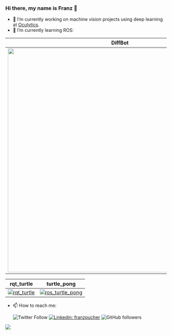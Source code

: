 ### Hi there, my name is Franz 👋

- 🔭 I’m currently working on machine vision projects using deep learning at [Oculytics](https://oculytics.com/).
- 🌱 I’m currently learning ROS:

| DiffBot | Gazebo Simulation | RViz |
|:-------:|:-----------------:|:----:|
|  [<img src="https://raw.githubusercontent.com/fjp/fjp.github.io/master/assets/collections/diffbot/assembly/board-plate/03-board-plate-front-left.jpg" width="700">](https://fjp.at/projects/diffbot/) | [<img src="https://github.com/fjp/diffbot/blob/master/docs/resources/gazebo/diffbot.png" width="700">](https://fjp.at/projects/diffbot/) | [<img src="https://github.com/fjp/diffbot/blob/master/docs/resources/rviz_diffbot_meshes.png?raw=true" width="700">](https://fjp.at/projects/diffbot/) |

| rqt_turtle                          | turtle_pong                          | 
|:-----------------------------------:|:------------------------------------:|
| [![rqt_turtle](https://raw.githubusercontent.com/fjp/rqt-turtle/master/docs/rqt_turtle.gif)](https://github.com/fjp/rqt-turtle)  | [![ros_turtle_pong](https://raw.githubusercontent.com/fjp/ros-turtle-pong/master/docs/turtle_pong.gif)](https://github.com/fjp/ros-turtle-pong) |


- 📫 How to reach me: 

  ![Twitter Follow](https://img.shields.io/twitter/follow/franzpucher?label=Follow)
  [![Linkedin: franzpucher](https://img.shields.io/badge/-franzpucher-blue?style=flat-square&logo=Linkedin&logoColor=white&link=https://www.linkedin.com/in/franzpucher/)](https://www.linkedin.com/in/franzpucher/)
  ![GitHub followers](https://img.shields.io/github/followers/fjp?label=Follow&style=social)
  
![](https://visitor-badge.glitch.me/badge?page_id=fjp.fjp)

<!--
**fjp/fjp** is a ✨ _special_ ✨ repository because its `README.md` (this file) appears on your GitHub profile.

![Waka Readme](https://github.com/fjp/fjp/workflows/Waka%20Readme/badge.svg)

Here are some ideas to get you started:

- 🔭 I’m currently working on ...
- 🌱 I’m currently learning ...
- 👯 I’m looking to collaborate on ...
- 🤔 I’m looking for help with ...
- 💬 Ask me about ...
- 📫 How to reach me: ...
- 😄 Pronouns: ...
- ⚡ Fun fact: ...
-->
